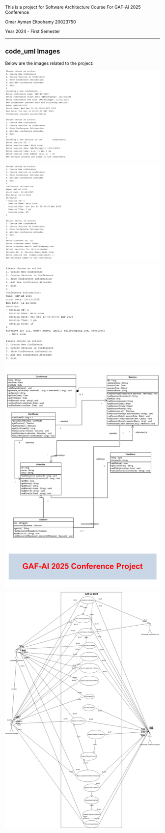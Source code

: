 This is a project for Software Architecture Course
For GAF-AI 2025 Conference 

Omar Ayman Eltoohamy
20023750

Year 2024 - First Semester

---

## code_uml Images

Below are the images related to the project:

![Code Demo 1](./code%20demo%201.png)  

![Code Demo 2](./code%20demo%202.png)  

![Code Demo 3](./code%20demo%203.png)  

![uml_class_diagram](./GAF-UML-ClassDiagram.png)  

![uml_sequence_diagram](./UML_USE_Case.jpg)  
